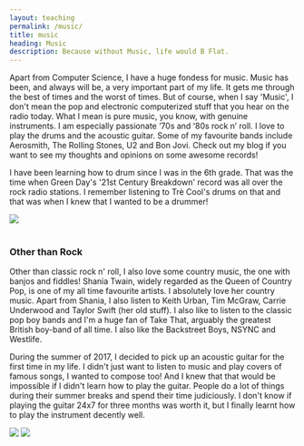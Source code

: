 ```yaml
---
layout: teaching
permalink: /music/
title: music
heading: Music
description: Because without Music, life would B Flat. 
---
```


Apart from Computer Science, I have a huge fondess for music. Music has been, and always will be, a very important part of my life. It gets me through the best of times and the worst of times. But of course, when I say 'Music', I don't mean the pop and electronic computerized stuff that you hear on the radio today. What I mean is pure music, you know, with genuine instruments. I am especially passionate ‘70s and ‘80s rock n’ roll. I love to play the drums and the acoustic guitar. Some of my favourite bands include Aerosmith, The Rolling Stones, U2 and Bon Jovi. Check out my blog if you want to see my thoughts and opinions on some awesome records! 

I have been learning how to drum since I was in the 6th grade. That was the time when Green Day's '21st Century Breakdown' record was all over the rock radio stations. I remember listening to Trè Cool's drums on that and that was when I knew that I wanted to be a drummer! 

<div class="img_row">
    <img class="col three" src="{{ site.baseurl }}/assets/img/drums.png">
</div>

<br/>

### Other than Rock 
Other than classic rock n' roll, I also love some country music, the one with banjos and fiddles! Shania Twain, widely regarded as the Queen of Country Pop, is one of my all time favourite artists. I absolutely love her country music. Apart from Shania, I also listen to Keith Urban, Tim McGraw, Carrie Underwood and Taylor Swift (her old stuff). I also like to listen to the classic pop boy bands and I'm a huge fan of Take That, arguably the greatest British boy-band of all time. I also like the Backstreet Boys, NSYNC and Westlife. 

During the summer of 2017, I decided to pick up an acoustic guitar for the first time in my life. I didn't just want to listen to music and play covers of famous songs, I wanted to compose too! And I knew that that would be impossible if I didn't learn how to play the guitar. People do a lot of things during their summer breaks and spend their time judiciously. I don't know if playing the guitar 24x7 for three months was worth it, but I finally learnt how to play the instrument decently well. 

<div class="img_row">
    <img class="col two left" src="{{ site.baseurl }}/assets/img/guitar.png">
    <img class="col one left" src="{{ site.baseurl }}/assets/img/guitar2.jpg">
</div>








 
